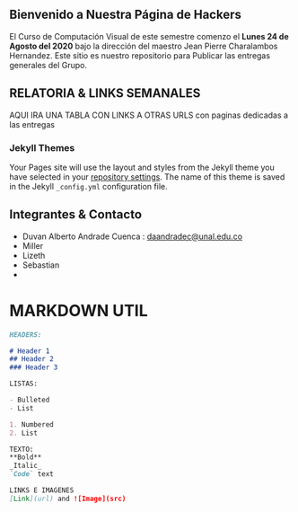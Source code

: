 ## Bienvenido a Nuestra Página de Hackers

El Curso de Computación Visual de este semestre comenzo el **Lunes 24 de Agosto del 2020** bajo la dirección del maestro Jean Pierre Charalambos Hernandez.
Este sitio es nuestro repositorio para Publicar las entregas generales del Grupo.

## RELATORIA & LINKS SEMANALES

AQUI IRA UNA TABLA CON LINKS A OTRAS URLS con paginas dedicadas a las entregas

### Jekyll Themes

Your Pages site will use the layout and styles from the Jekyll theme you have selected in your [repository settings](https://github.com/cv-2020-1/cv-2020-1.github.io/settings). The name of this theme is saved in the Jekyll `_config.yml` configuration file.

## Integrantes & Contacto

- Duvan Alberto Andrade Cuenca : daandradec@unal.edu.co
- Miller
- Lizeth
- Sebastian 
-

# MARKDOWN UTIL

```markdown
HEADERS:

# Header 1
## Header 2
### Header 3

LISTAS:

- Bulleted
- List

1. Numbered
2. List

TEXTO:
**Bold** 
_Italic_ 
`Code` text

LINKS E IMAGENES
[Link](url) and ![Image](src)
```
